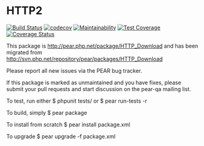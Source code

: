 # HTTP2 

[![Build Status](https://travis-ci.com/pluf/http2.svg?branch=master)](https://travis-ci.com/pluf/http2)
[![codecov](https://codecov.io/gh/pluf/http2/branch/master/graph/badge.svg)](https://codecov.io/gh/pluf/http2)
[![Maintainability](https://api.codeclimate.com/v1/badges/513f356bdf26065cc009/maintainability)](https://codeclimate.com/github/pluf/http2/maintainability)
[![Test Coverage](https://api.codeclimate.com/v1/badges/513f356bdf26065cc009/test_coverage)](https://codeclimate.com/github/pluf/http2/test_coverage)
[![Coverage Status](https://coveralls.io/repos/github/pluf/http2/badge.svg?branch=master)](https://coveralls.io/github/pluf/http2?branch=master)


This package is http://pear.php.net/package/HTTP_Download and has been migrated from http://svn.php.net/repository/pear/packages/HTTP_Download

Please report all new issues via the PEAR bug tracker.

If this package is marked as unmaintained and you have fixes, please submit your pull requests and start discussion on the pear-qa mailing list.

To test, run either
$ phpunit tests/
  or
$ pear run-tests -r

To build, simply
$ pear package

To install from scratch
$ pear install package.xml

To upgrade
$ pear upgrade -f package.xml
